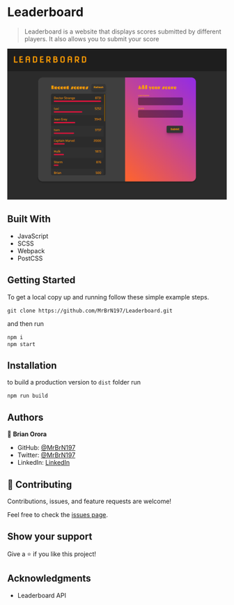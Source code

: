 # Leaderboard

> Leaderboard is a website that displays scores submitted by different players. It also allows you to submit your score

![screenshot](./preview.png)

## Built With

- JavaScript
- SCSS
- Webpack
- PostCSS

## Getting Started

To get a local copy up and running follow these simple example steps.

```
git clone https://github.com/MrBrN197/Leaderboard.git
```

and then run

```
npm i
npm start
```

## Installation

to build a production version to `dist` folder run

```
npm run build
```

## Authors

👤 **Brian Orora**

- GitHub: [@MrBrN197](https://github.com/MrBrN197)
- Twitter: [@MrBrN197](https://twitter.com/MrBrN197)
- LinkedIn: [LinkedIn](https://www.linkedin.com/in/brian-orora-2b7883a7/)

## 🤝 Contributing

Contributions, issues, and feature requests are welcome!

Feel free to check the [issues page](../../issues/).

## Show your support

Give a ⭐️ if you like this project!

## Acknowledgments

- Leaderboard API
